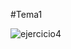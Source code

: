 #Tema1

![ejercicio4](https://www.dropbox.com/home/Photos/Ejercicios%20IV/Tema1?preview=Ejercicio4.png)
